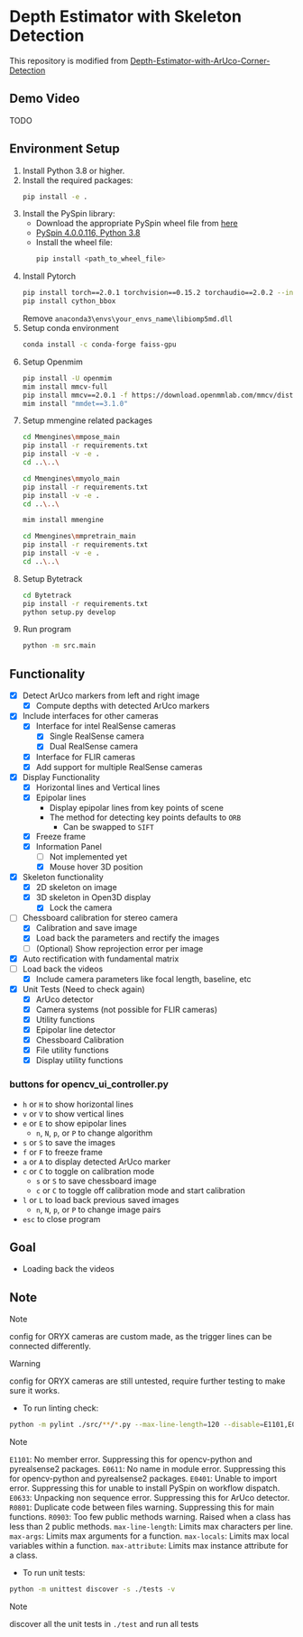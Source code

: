 # Depth Estimator with Skeleton Detection

This repository is modified from [Depth-Estimator-with-ArUco-Corner-Detection](https://github.com/bebo1010/Depth-Estimator-with-ArUco-Corner-Detection)

## Demo Video
TODO

## Environment Setup

1. Install Python 3.8 or higher.
2. Install the required packages:
    ```bash
    pip install -e .
    ```
3. Install the PySpin library:
    - Download the appropriate PySpin wheel file from [here](https://www.flir.com/products/spinnaker-sdk/)
    - [PySpin 4.0.0.116, Python 3.8](https://drive.google.com/file/d/1G4BkDU8xr4Tgu4M9vk-Q2gX3HwvO-WSZ/view?usp=sharing)
    - Install the wheel file:
        ```bash
        pip install <path_to_wheel_file>
        ```
4. Install Pytorch
    ```bash
    pip install torch==2.0.1 torchvision==0.15.2 torchaudio==2.0.2 --index-url https://download.pytorch.org/whl/cu118
    pip install cython_bbox
    ```
    Remove `anaconda3\envs\your_envs_name\libiomp5md.dll`
5. Setup conda environment
    ```bash
    conda install -c conda-forge faiss-gpu
    ```
6. Setup Openmim
    ```bash
    pip install -U openmim
    mim install mmcv-full
    pip install mmcv==2.0.1 -f https://download.openmmlab.com/mmcv/dist/cu118/torch2.0/index.html
    mim install "mmdet==3.1.0"
    ```
7. Setup mmengine related packages
    ```bash
    cd Mmengines\mmpose_main
    pip install -r requirements.txt
    pip install -v -e .
    cd ..\..\

    cd Mmengines\mmyolo_main
    pip install -r requirements.txt
    pip install -v -e .
    cd ..\..\

    mim install mmengine

    cd Mmengines\mmpretrain_main
    pip install -r requirements.txt
    pip install -v -e .
    cd ..\..\
    ```
8. Setup Bytetrack
    ```bash
    cd Bytetrack
    pip install -r requirements.txt
    python setup.py develop
    ```
9. Run program
    ```bash
    python -m src.main
    ```

## Functionality
- [x] Detect ArUco markers from left and right image
    - [x] Compute depths with detected ArUco markers
- [x] Include interfaces for other cameras
    - [x] Interface for intel RealSense cameras
        - [x] Single RealSense camera
        - [x] Dual RealSense camera
    - [x] Interface for FLIR cameras
    - [x] Add support for multiple RealSense cameras
- [x] Display Functionality
    - [x] Horizontal lines and Vertical lines
    - [x] Epipolar lines
        - Display epipolar lines from key points of scene
        - The method for detecting key points defaults to `ORB`
            - Can be swapped to `SIFT`
    - [x] Freeze frame
    - [x] Information Panel
        - [ ] Not implemented yet
        - [x] Mouse hover 3D position
- [x] Skeleton functionality
    - [x] 2D skeleton on image
    - [x] 3D skeleton in Open3D display
        - [x] Lock the camera
- [ ] Chessboard calibration for stereo camera
    - [x] Calibration and save image
    - [x] Load back the parameters and rectify the images
    - [ ] (Optional) Show reprojection error per image
- [x] Auto rectification with fundamental matrix
- [ ] Load back the videos
    - [x] Include camera parameters like focal length, baseline, etc
- [x] Unit Tests (Need to check again)
    - [x] ArUco detector
    - [x] Camera systems (not possible for FLIR cameras)
    - [x] Utility functions
    - [x] Epipolar line detector
    - [x] Chessboard Calibration
    - [x] File utility functions
    - [x] Display utility functions

### buttons for opencv_ui_controller.py

- `h` or `H` to show horizontal lines
- `v` or `V` to show vertical lines
- `e` or `E` to show epipolar lines
    - `n`, `N`, `p`, or `P` to change algorithm
- `s` or `S` to save the images
- `f` or `F` to freeze frame
- `a` or `A` to display detected ArUco marker
- `c` or `C` to toggle on calibration mode
    - `s` or `S` to save chessboard image
    - `c` or `C` to toggle off calibration mode and start calibration
- `l` or `L` to load back previous saved images
    - `n`, `N`, `p`, or `P` to change image pairs
- `esc` to close program

## Goal
- Loading back the videos

## Note
> [!NOTE]
> config for ORYX cameras are custom made, as the trigger lines can be connected differently.

> [!WARNING]
> config for ORYX cameras are still untested, require further testing to make sure it works.

- To run linting check:
```bash
python -m pylint ./src/**/*.py --max-line-length=120 --disable=E1101,E0611,E0401,E0633,R0801 --max-args=10 --max-locals=30 --max-attribute=15
```
> [!NOTE]
> `E1101`: No member error. Suppressing this for opencv-python and pyrealsense2 packages.
> `E0611`: No name in module error.  Suppressing this for opencv-python and pyrealsense2 packages.
> `E0401`: Unable to import error. Suppressing this for unable to install PySpin on workflow dispatch.
> `E0633`: Unpacking non sequence error. Suppressing this for ArUco detector.
> `R0801`: Duplicate code between files warning. Suppressing this for main functions.
> `R0903`: Too few public methods warning. Raised when a class has less than 2 public methods.
> `max-line-length`: Limits max characters per line.
> `max-args`: Limits max arguments for a function.
> `max-locals`: Limits max local variables within a function.
> `max-attribute`: Limits max instance attribute for a class.

- To run unit tests:
```bash
python -m unittest discover -s ./tests -v
```
> [!NOTE]
> discover all the unit tests in `./test` and run all tests